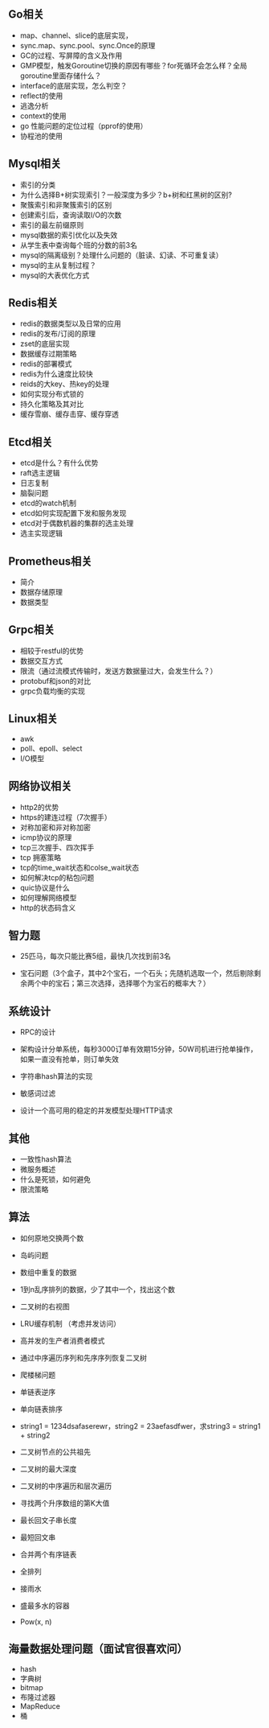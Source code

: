 ## Go相关

* map、channel、slice的底层实现，
* sync.map、sync.pool、sync.Once的原理
* GC的过程、写屏障的含义及作用
* GMP模型，触发Goroutine切换的原因有哪些？for死循环会怎么样？全局goroutine里面存储什么？
* interface的底层实现，怎么判空？
* reflect的使用
* 逃逸分析
* context的使用
* go 性能问题的定位过程（pprof的使用）
* 协程池的使用

## Mysql相关

* 索引的分类
* 为什么选择B+树实现索引？一般深度为多少？b+树和红黑树的区别?
* 聚簇索引和非聚簇索引的区别
* 创建索引后，查询读取I/O的次数
* 索引的最左前缀原则
* mysql数据的索引优化以及失效
* 从学生表中查询每个班的分数的前3名
* mysql的隔离级别？处理什么问题的（脏读、幻读、不可重复读）
* mysql的主从复制过程？
* mysql的大表优化方式


## Redis相关
* redis的数据类型以及日常的应用
* redis的发布/订阅的原理
* zset的底层实现
* 数据缓存过期策略
* redis的部署模式
* redis为什么速度比较快
* reids的大key、热key的处理
* 如何实现分布式锁的
* 持久化策略及其对比
* 缓存雪崩、缓存击穿、缓存穿透

## Etcd相关

* etcd是什么？有什么优势
* raft选主逻辑
* 日志复制
* 脑裂问题
* etcd的watch机制
* etcd如何实现配置下发和服务发现
* etcd对于偶数机器的集群的选主处理
* 选主实现逻辑

## Prometheus相关

* 简介
* 数据存储原理
* 数据类型

## Grpc相关

* 相较于restful的优势
* 数据交互方式
* 限流（通过流模式传输时，发送方数据量过大，会发生什么？）
* protobuf和json的对比
* grpc负载均衡的实现

## Linux相关

* awk
* poll、epoll、select
* I/O模型

## 网络协议相关

* http2的优势
* https的建连过程（7次握手）
* 对称加密和非对称加密
* icmp协议的原理
* tcp三次握手、四次挥手
* tcp 拥塞策略
* tcp的time_wait状态和colse_wait状态
* 如何解决tcp的粘包问题
* quic协议是什么
* 如何理解网络模型
* http的状态码含义

## 智力题

* 25匹马，每次只能比赛5组，最快几次找到前3名

* 宝石问题（3个盒子，其中2个宝石，一个石头；先随机选取一个，然后剔除剩余两个中的宝石；第三次选择，选择哪个为宝石的概率大？）


## 系统设计

* RPC的设计

* 架构设计分单系统，每秒3000订单有效期15分钟，50W司机进行抢单操作，如果一直没有抢单，则订单失效

* 字符串hash算法的实现
* 敏感词过滤
* 设计一个高可用的稳定的并发模型处理HTTP请求

## 其他
* 一致性hash算法
* 微服务概述
* 什么是死锁，如何避免
* 限流策略

## 算法
* 如何原地交换两个数

* 岛屿问题

* 数组中重复的数据  

* 1到n乱序排列的数据，少了其中一个，找出这个数

* 二叉树的右视图

* LRU缓存机制  （考虑并发访问）

* 高并发的生产者消费者模式

* 通过中序遍历序列和先序序列恢复二叉树

* 爬楼梯问题

* 单链表逆序

* 单向链表排序

* string1 = 1234dsafaserewr，string2 = 23aefasdfwer，求string3 = string1 + string2

* 二叉树节点的公共祖先

* 二叉树的最大深度

* 二叉树的中序遍历和层次遍历

* 寻找两个升序数组的第K大值

* 最长回文子串长度

* 最短回文串

* 合并两个有序链表  

* 全排列

* 接雨水

* 盛最多水的容器  

* Pow(x, n)  

## 海量数据处理问题（面试官很喜欢问）
* hash
* 字典树
* bitmap
* 布隆过滤器
* MapReduce
* 桶

  

  

